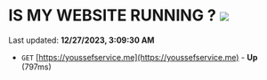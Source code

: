 # IS MY WEBSITE RUNNING ? [![](https://img.shields.io/static/v1?label=Sponsor&message=%E2%9D%A4&logo=GitHub&color=%23fe8e86)](https://github.com/sponsors/<username>)

Last updated: **12/27/2023, 3:09:30 AM**

- `GET` [https://youssefservice.me](https://youssefservice.me) - **Up** (797ms)
